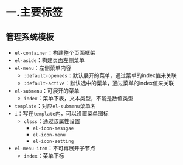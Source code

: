 # 一.主要标签

## 管理系统模板

- `el-container`：构建整个页面框架
- `el-aside`：构建页面左侧菜单
- `el-menu`：左侧菜单内容
  - `:default-openeds`：默认展开的菜单，通过菜单的index值来关联
  - `:default-active`：默认选中的菜单，通过菜单的index值来关联
- `el-submenu`：可展开的菜单
  - `index`：菜单下表，文本类型，不能是数值类型
- `template`：对应`el-submenu`菜单名
- `i`：写在`template`内，可以设置菜单图标
  - `clsss`：通过该属性设置
    - `el-icon-messgae`
    - `el-icon-menu`
    - `el-icon-setting`
- `el-menu-item`：不可再展开子节点
  - `index`：菜单下标

